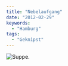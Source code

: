 ```yaml
---
title: "Nebelaufgang"
date: "2012-02-29"
keywords:
  - "Hamburg"
tags:
  - "Geknipst"
---
```


![Suppe.](/images/codecandies/20120229-084932.jpg)

